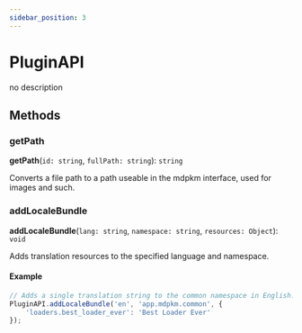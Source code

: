 ```yaml
---
sidebar_position: 3
---
```


# PluginAPI
no description

## Methods
### getPath
**getPath**(`id: string`, `fullPath: string`): `string`

Converts a file path to a path useable in the mdpkm interface, used for images and such.

### addLocaleBundle
**addLocaleBundle**(`lang: string`, `namespace: string`, `resources: Object`): `void`

Adds translation resources to the specified language and namespace.

#### Example
```js
// Adds a single translation string to the common namespace in English.
PluginAPI.addLocaleBundle('en', 'app.mdpkm.common', {
    'loaders.best_loader_ever': 'Best Loader Ever'
});
```